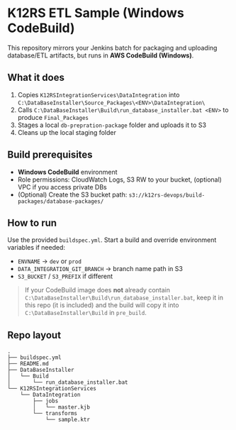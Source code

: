 # K12RS ETL Sample (Windows CodeBuild)

This repository mirrors your Jenkins batch for packaging and uploading database/ETL artifacts, but runs in **AWS CodeBuild (Windows)**.

## What it does
1. Copies `K12RSIntegrationServices\DataIntegration` into `C:\DataBaseInstaller\Source_Packages\<ENV>\DataIntegration\`
2. Calls `C:\DataBaseInstaller\Build\run_database_installer.bat <ENV>` to produce `Final_Packages`
3. Stages a local `db-prepration-package` folder and uploads it to S3
4. Cleans up the local staging folder

## Build prerequisites
- **Windows CodeBuild** environment
- Role permissions: CloudWatch Logs, S3 RW to your bucket, (optional) VPC if you access private DBs
- (Optional) Create the S3 bucket path: `s3://k12rs-devops/build-packages/database-packages/`

## How to run
Use the provided `buildspec.yml`. Start a build and override environment variables if needed:
- `ENVNAME` → `dev` or `prod`
- `DATA_INTEGRATION_GIT_BRANCH` → branch name path in S3
- `S3_BUCKET` / `S3_PREFIX` if different

> If your CodeBuild image does **not** already contain `C:\DataBaseInstaller\Build\run_database_installer.bat`, keep it in this repo (it is included) and the build will copy it into `C:\DataBaseInstaller\Build` in `pre_build`.

## Repo layout
```
.
├── buildspec.yml
├── README.md
├── DataBaseInstaller
│   └── Build
│       └── run_database_installer.bat
└── K12RSIntegrationServices
    └── DataIntegration
        ├── jobs
        │   └── master.kjb
        └── transforms
            └── sample.ktr
```

